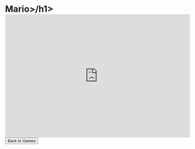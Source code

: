 <html>
<h1>Mario>/h1>
<br>
<iframe src="http://www.mix.bid/a/mario/" style="border:0px #ffffff none;" name="myiFrame" scrolling="no" frameborder="1" marginheight="0px" marginwidth="0px" height="400px" width="600px" allowfullscreen></iframe>
<button onclick="window.location.href = 'games';">Back to Games</button>
</html>
